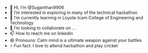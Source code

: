 - 👋 Hi, I’m @Suganthan9906
- 👀 I’m interested in exploring in many of the technical hackathon 
- 🌱 I’m currently learning in Loyola-Icam College of Engineering and Technology
- 💞️ I’m looking to collaborate on ...
- 📫 How to reach me on linkedin
- 😄 Pronouns: Calm mind is a ultimate weapon against your battles
- ⚡ Fun fact: I love to attend hackathon and play cricket

<!---
Suganthan9906/Suganthan9906 is a ✨ special ✨ repository because its `README.md` (this file) appears on your GitHub profile.
You can click the Preview link to take a look at your changes.
--->
